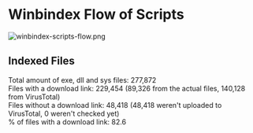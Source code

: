 # Winbindex Flow of Scripts

![winbindex-scripts-flow.png](winbindex-scripts-flow.png)

## Indexed Files

<!--FileStats-->
Total amount of exe, dll and sys files: 277,872  
Files with a download link: 229,454 (89,326 from the actual files, 140,128 from VirusTotal)  
Files without a download link: 48,418 (48,418 weren't uploaded to VirusTotal, 0 weren't checked yet)  
% of files with a download link: 82.6  
<!--/FileStats-->

